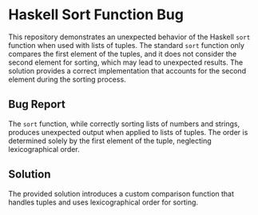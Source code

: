 # Haskell Sort Function Bug
This repository demonstrates an unexpected behavior of the Haskell `sort` function when used with lists of tuples. The standard `sort` function only compares the first element of the tuples, and it does not consider the second element for sorting, which may lead to unexpected results.  The solution provides a correct implementation that accounts for the second element during the sorting process.

## Bug Report
The `sort` function, while correctly sorting lists of numbers and strings, produces unexpected output when applied to lists of tuples. The order is determined solely by the first element of the tuple, neglecting lexicographical order.

## Solution
The provided solution introduces a custom comparison function that handles tuples and uses lexicographical order for sorting.
